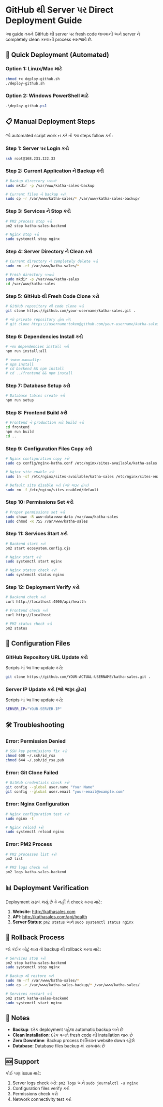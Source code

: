 # GitHub થી Server પર Direct Deployment Guide

આ guide તમને GitHub થી server પર fresh code લાવવાની અને server ને completely clean કરવાની process સમજાવે છે.

## 🚀 Quick Deployment (Automated)

### Option 1: Linux/Mac માટે
```bash
chmod +x deploy-github.sh
./deploy-github.sh
```

### Option 2: Windows PowerShell માટે
```powershell
.\deploy-github.ps1
```

## 📋 Manual Deployment Steps

જો automated script work ન કરે તો આ steps follow કરો:

### Step 1: Server પર Login કરો
```bash
ssh root@168.231.122.33
```

### Step 2: Current Application ને Backup કરો
```bash
# Backup directory બનાવો
sudo mkdir -p /var/www/katha-sales-backup

# Current files ને backup કરો
sudo cp -r /var/www/katha-sales/* /var/www/katha-sales-backup/
```

### Step 3: Services ને Stop કરો
```bash
# PM2 process stop કરો
pm2 stop katha-sales-backend

# Nginx stop કરો
sudo systemctl stop nginx
```

### Step 4: Server Directory ને Clean કરો
```bash
# Current directory ને completely delete કરો
sudo rm -rf /var/www/katha-sales/*

# Fresh directory બનાવો
sudo mkdir -p /var/www/katha-sales
cd /var/www/katha-sales
```

### Step 5: GitHub થી Fresh Code Clone કરો
```bash
# GitHub repository થી code clone કરો
git clone https://github.com/your-username/katha-sales.git .

# જો private repository હોય તો:
# git clone https://username:token@github.com/your-username/katha-sales.git .
```

### Step 6: Dependencies Install કરો
```bash
# બધા dependencies install કરો
npm run install:all

# અથવા manually:
# npm install
# cd backend && npm install
# cd ../frontend && npm install
```

### Step 7: Database Setup કરો
```bash
# Database tables create કરો
npm run setup
```

### Step 8: Frontend Build કરો
```bash
# Frontend ને production માટે build કરો
cd frontend
npm run build
cd ..
```

### Step 9: Configuration Files Copy કરો
```bash
# Nginx configuration copy કરો
sudo cp config/nginx-katha.conf /etc/nginx/sites-available/katha-sales

# Nginx site enable કરો
sudo ln -sf /etc/nginx/sites-available/katha-sales /etc/nginx/sites-enabled/

# Default site disable કરો (જો જરૂર હોય)
sudo rm -f /etc/nginx/sites-enabled/default
```

### Step 10: Permissions Set કરો
```bash
# Proper permissions set કરો
sudo chown -R www-data:www-data /var/www/katha-sales
sudo chmod -R 755 /var/www/katha-sales
```

### Step 11: Services Start કરો
```bash
# Backend start કરો
pm2 start ecosystem.config.cjs

# Nginx start કરો
sudo systemctl start nginx

# Nginx status check કરો
sudo systemctl status nginx
```

### Step 12: Deployment Verify કરો
```bash
# Backend check કરો
curl http://localhost:4000/api/health

# Frontend check કરો
curl http://localhost

# PM2 status check કરો
pm2 status
```

## 🔧 Configuration Files

### GitHub Repository URL Update કરો
Scripts માં આ line update કરો:
```bash
git clone https://github.com/YOUR-ACTUAL-USERNAME/katha-sales.git .
```

### Server IP Update કરો (જો જરૂર હોય)
Scripts માં આ line update કરો:
```bash
SERVER_IP="YOUR-SERVER-IP"
```

## 🛠️ Troubleshooting

### Error: Permission Denied
```bash
# SSH key permissions fix કરો
chmod 600 ~/.ssh/id_rsa
chmod 644 ~/.ssh/id_rsa.pub
```

### Error: Git Clone Failed
```bash
# GitHub credentials check કરો
git config --global user.name "Your Name"
git config --global user.email "your-email@example.com"
```

### Error: Nginx Configuration
```bash
# Nginx configuration test કરો
sudo nginx -t

# Nginx reload કરો
sudo systemctl reload nginx
```

### Error: PM2 Process
```bash
# PM2 processes list કરો
pm2 list

# PM2 logs check કરો
pm2 logs katha-sales-backend
```

## 📊 Deployment Verification

Deployment સફળ થયું છે કે નહીં તે check કરવા માટે:

1. **Website**: http://kathasales.com
2. **API**: http://kathasales.com/api/health
3. **Server Status**: `pm2 status` અને `sudo systemctl status nginx`

## 🔄 Rollback Process

જો કંઈક ખોટું થાય તો backup થી rollback કરવા માટે:

```bash
# Services stop કરો
pm2 stop katha-sales-backend
sudo systemctl stop nginx

# Backup થી restore કરો
sudo rm -rf /var/www/katha-sales/*
sudo cp -r /var/www/katha-sales-backup/* /var/www/katha-sales/

# Services restart કરો
pm2 start katha-sales-backend
sudo systemctl start nginx
```

## 📝 Notes

- **Backup**: દરેક deployment પહેલા automatic backup બને છે
- **Clean Installation**: દરેક વખતે fresh code થી installation થાય છે
- **Zero Downtime**: Backup process દરમિયાન website down રહેશે
- **Database**: Database files backup માં સાચવાય છે

## 🆘 Support

કોઈ પણ issue માટે:
1. Server logs check કરો: `pm2 logs` અને `sudo journalctl -u nginx`
2. Configuration files verify કરો
3. Permissions check કરો
4. Network connectivity test કરો 